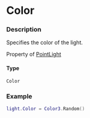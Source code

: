 # Color
### Description
Specifies the color of the light.

Property of [PointLight](/classes/PointLight/)

#### Type
`Color`

### Example
```lua
light.Color = Color3.Random()
```
